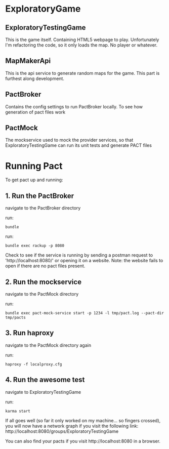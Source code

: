 # ExploratoryGame

## ExploratoryTestingGame
This is the game itself. Containing HTML5 webpage to play.
Unfortunately I'm refactoring the code, so it only loads the map. No player or whatever.

## MapMakerApi 
This is the api service to generate random maps for the game.
This part is furthest along development.

##  PactBroker 
Contains the config settings to run PactBroker locally. To see how generation of pact files work

## PactMock 
The mockservice used to mock the provider services, so that ExploratoryTestingGame can run its unit tests and generate PACT files


# Running Pact

To get pact up and running:

## 1. Run the PactBroker
navigate to the PactBroker directory

run:
```shell
bundle
```

run:
```shell
bundle exec rackup -p 8080
```
    
Check to see if the service is running by sending a postman request to 'http://localhost:8080/' or opening it on a website.
Note: the website fails to open if there are no pact files present.


## 2. Run the mockservice
navigate to the PactMock directory

run:
```shell
bundle exec pact-mock-service start -p 1234 -l tmp/pact.log --pact-dir tmp/pacts
```


## 3. Run haproxy
navigate to the PactMock directory again

run:
```shell
haproxy -f localproxy.cfg
```
    
  
    
## 4. Run the awesome test
navigate to ExploratoryTestingGame

run:
```shell
karma start
```
    
    
If all goes well (so far it only worked on my machine... so fingers crossed), you will now have a network graph if you visit the following link:
http://localhost:8080/groups/ExploratoryTestingGame

You can also find your pacts if you visit http://localhost:8080 in a browser.
